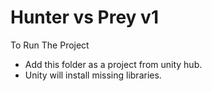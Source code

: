 # Hunter vs Prey v1

To Run The Project
- Add this folder as a project from unity hub.
- Unity will install missing libraries.
